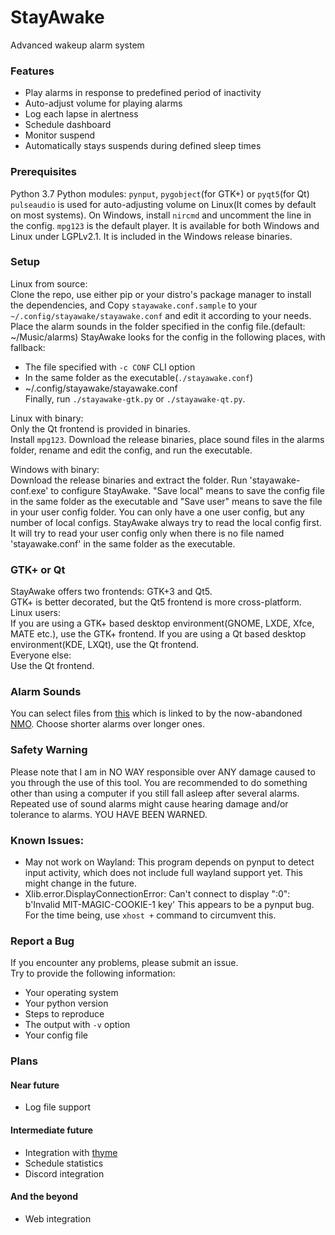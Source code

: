 # StayAwake
Advanced wakeup alarm system

### Features
- Play alarms in response to predefined period of inactivity
- Auto-adjust volume for playing alarms
- Log each lapse in alertness
- Schedule dashboard
- Monitor suspend
- Automatically stays suspends during defined sleep times

### Prerequisites
Python 3.7
Python modules: `pynput`, `pygobject`(for GTK+) or `pyqt5`(for Qt)
`pulseaudio` is used for auto-adjusting volume on Linux(It comes by default on most systems).
On Windows, install `nircmd` and uncomment the line in the config.
`mpg123` is the default player. It is available for both Windows and Linux under LGPLv2.1. It is included in the Windows release binaries.

### Setup
Linux from source:  
Clone the repo, use either pip or your distro's package manager to install the dependencies, and Copy `stayawake.conf.sample` to your `~/.config/stayawake/stayawake.conf` and edit it according to your needs. Place the alarm sounds in the folder specified in the config file.(default: ~/Music/alarms) StayAwake looks for the config in the following places, with fallback:  
 - The file specified with `-c CONF` CLI option
 - In the same folder as the executable(`./stayawake.conf`)
 - ~/.config/stayawake/stayawake.conf  
Finally, run `./stayawake-gtk.py` or `./stayawake-qt.py`.

Linux with binary:  
Only the Qt frontend is provided in binaries.  
Install `mpg123`. Download the release binaries, place sound files in the alarms folder, rename and edit the config, and run the executable.

Windows with binary:  
Download the release binaries and extract the folder. Run 'stayawake-conf.exe' to configure StayAwake. "Save local" means to save the config file in the same folder as the executable and "Save user" means to save the file in your user config folder. You can only have a one user config, but any number of local configs. StayAwake always try to read the local config first. It will try to read your user config only when there is no file named 'stayawake.conf' in the same folder as the executable.
 
### GTK+ or Qt
StayAwake offers two frontends: GTK+3 and Qt5.  
GTK+ is better decorated, but the Qt5 frontend is more cross-platform.  
Linux users:  
If you are using a GTK+ based desktop environment(GNOME, LXDE, Xfce, MATE etc.), use the GTK+ frontend.  If you are using a Qt based desktop environment(KDE, LXQt), use the Qt frontend.  
Everyone else:  
Use the Qt frontend.

### Alarm Sounds
You can select files from [this](https://www.dropbox.com/s/dihn9m58wfnyxwk/alarm.rar) which is linked to by the now-abandoned [NMO](https://github.com/PolyphasicDevTeam/NoMoreOversleeps). Choose shorter alarms over longer ones.

### Safety Warning
Please note that I am in NO WAY responsible over ANY damage caused to you through the use of this tool. You are recommended to do something other than using a computer if you still fall asleep after several alarms. Repeated use of sound alarms might cause hearing damage and/or tolerance to alarms. YOU HAVE BEEN WARNED. 

### Known Issues:
- May not work on Wayland:
    This program depends on pynput to detect input activity, which does not include full wayland support yet. This might change in the future.
- Xlib.error.DisplayConnectionError: Can't connect to display ":0": b'Invalid MIT-MAGIC-COOKIE-1 key'
    This appears to be a pynput bug. For the time being, use `xhost +` command
to circumvent this.
### Report a Bug
If you encounter any problems, please submit an issue.  
Try to provide the following information:  
- Your operating system
- Your python version
- Steps to reproduce
- The output with `-v` option
- Your config file

### Plans
#### Near future
- Log file support
#### Intermediate future
- Integration with [thyme](https://github.com/sourcegraph/thyme)
- Schedule statistics
- Discord integration
#### And the beyond
- Web integration
